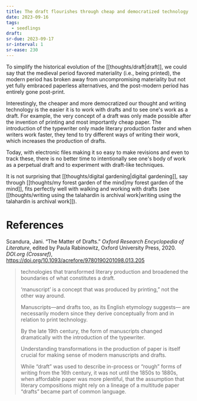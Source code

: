 ```yaml
---
title: The draft flourishes through cheap and democratized technology
date: 2023-09-16
tags:
  - seedlings
draft:
sr-due: 2023-09-17
sr-interval: 1
sr-ease: 230
---
```

To simplify the historical evolution of the [[thoughts/draft|draft]], we could say that the medieval period favored materiality (i.e., being printed), the modern period has broken away from uncompromising materiality but not yet fully embraced paperless alternatives, and the post-modern period has entirely gone post-print.

Interestingly, the cheaper and more democratized our thought and writing technology is the easier it is to work with drafts and to see one's work as a draft. For example, the very concept of a draft was only made possible after the invention of printing and most importantly cheap paper. The introduction of the typewriter only made literary production faster and when writers work faster, they tend to try different ways of writing their work, which increases the production of drafts.

Today, with electronic files making it so easy to make revisions and even to track these, there is no better time to intentionally see one's body of work as a perpetual draft and to experiment with draft-like techniques.

It is not surprising that [[thoughts/digital gardening|digital gardening]], say through [[thoughts/my forest garden of the mind|my forest garden of the mind]], fits perfectly well with walking and working with drafts (see [[thoughts/writing using the talahardin is archival work|writing using the talahardin is archival work]]).

# References

Scandura, Jani. “The Matter of Drafts.” _Oxford Research Encyclopedia of Literature_, edited by Paula Rabinowitz, Oxford University Press, 2020. _DOI.org (Crossref)_, https://doi.org/10.1093/acrefore/9780190201098.013.205

>technologies that transformed literary production and broadened the boundaries of what constitutes a draft.
>
>‘manuscript’ is a concept that was produced by printing,” not the other way around.
>
>Manuscripts—and drafts too, as its English etymology suggests— are necessarily modern since they derive conceptually from and in relation to print technology.
>
>By the late 19th century, the form of manuscripts changed dramatically with the introduction of the typewriter.
>
>Understanding transformations in the production of paper is itself crucial for making sense of modern manuscripts and drafts.
>
>While “draft” was used to describe in-process or “rough” forms of writing from the 16th century, it was not until the 1850s to 1880s, when affordable paper was more plentiful, that the assumption that literary compositions might rely on a lineage of a multitude paper “drafts” became part of common language.